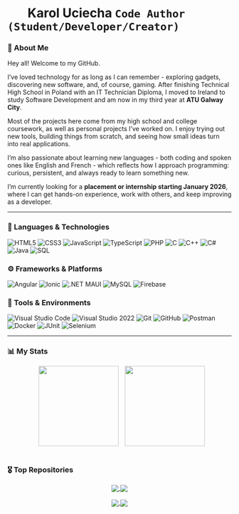 # <img src="https://upload.wikimedia.org/wikipedia/en/1/12/Flag_of_Poland.svg" height="16"/>  <img src="https://upload.wikimedia.org/wikipedia/commons/4/45/Flag_of_Ireland.svg" height="16"/> **Karol Uciecha** **`Code Author (Student/Developer/Creator)`**

### 👋 About Me  

Hey all! Welcome to my GitHub.  

I’ve loved technology for as long as I can remember - exploring gadgets, discovering new software, and, of course, gaming. After finishing Technical High School in Poland with an IT Technician Diploma, I moved to Ireland to study Software Development and am now in my third year at **ATU Galway City**.  

Most of the projects here come from my high school and college coursework, as well as personal projects I’ve worked on. I enjoy trying out new tools, building things from scratch, and seeing how small ideas turn into real applications.  

I’m also passionate about learning new languages - both coding and spoken ones like English and French - which reflects how I approach programming: curious, persistent, and always ready to learn something new.  

I’m currently looking for a **placement or internship starting January 2026**, where I can get hands-on experience, work with others, and keep improving as a developer.

---
### 🧩 Languages & Technologies  
![HTML5](https://img.shields.io/badge/HTML5-E34F26?logo=html5&logoColor=white)
![CSS3](https://img.shields.io/badge/CSS3-1572B6?logo=css3&logoColor=white)
![JavaScript](https://img.shields.io/badge/JavaScript-F7DF1E?logo=javascript&logoColor=black)
![TypeScript](https://img.shields.io/badge/TypeScript-3178C6?logo=typescript&logoColor=white)
![PHP](https://img.shields.io/badge/PHP-777BB4?logo=php&logoColor=white)
![C](https://img.shields.io/badge/C-A8B9CC?logo=c&logoColor=white)
![C++](https://img.shields.io/badge/C++-00599C?logo=cplusplus&logoColor=white)
![C#](https://img.shields.io/badge/C%23-239120?logo=csharp&logoColor=white)
![Java](https://img.shields.io/badge/Java-007396?logo=java&logoColor=white)
![SQL](https://img.shields.io/badge/SQL-336791?logo=postgresql&logoColor=white)

### ⚙️ Frameworks & Platforms  
![Angular](https://img.shields.io/badge/Angular-DD0031?logo=angular&logoColor=white)
![Ionic](https://img.shields.io/badge/Ionic-3880FF?logo=ionic&logoColor=white)
![.NET MAUI](https://img.shields.io/badge/.NET%20MAUI-512BD4?logo=dotnet&logoColor=white)
![MySQL](https://img.shields.io/badge/MySQL-4479A1?logo=mysql&logoColor=white)
![Firebase](https://img.shields.io/badge/Firebase-FFCA28?logo=firebase&logoColor=black)

### 🧰 Tools & Environments  
![Visual Studio Code](https://img.shields.io/badge/VS%20Code-007ACC?logo=visualstudiocode&logoColor=white)
![Visual Studio 2022](https://img.shields.io/badge/Visual%20Studio-5C2D91?logo=visualstudio&logoColor=white)
![Git](https://img.shields.io/badge/Git-F05032?logo=git&logoColor=white)
![GitHub](https://img.shields.io/badge/GitHub-181717?logo=github&logoColor=white)
![Postman](https://img.shields.io/badge/Postman-FF6C37?logo=postman&logoColor=white)
![Docker](https://img.shields.io/badge/Docker-2496ED?logo=docker&logoColor=white)
![JUnit](https://img.shields.io/badge/JUnit-25A162?logo=junit5&logoColor=white)
![Selenium](https://img.shields.io/badge/Selenium-43B02A?logo=selenium&logoColor=white)

---

### 📊 My Stats

<p align="center">
  <img height="180em" src="https://github-readme-stats.vercel.app/api?username=karoluciecha&show_icons=true&rank_icon=github&theme=neon" hspace="10" />
  <img height="180em" src="https://github-readme-stats.vercel.app/api/top-langs/?username=karoluciecha&layout=compact&theme=neon" />
</p>

#

### 🎖️ Top Repositories

<p align="center">
      <a href="https://github.com/karoluciecha/java-college-coursework">
      <img align="center" src="https://github-readme-stats.vercel.app/api/pin/?username=karoluciecha&repo=java-college-coursework&theme=neon" />
   </a>
   <a href="https://github.com/karoluciecha/dotnet-maui-college-coursework">
      <img align="center" src="https://github-readme-stats.vercel.app/api/pin/?username=karoluciecha&repo=dotnet-maui-college-coursework&theme=neon" />
   </a>
</p>

<p align="center">
   <a href="https://github.com/karoluciecha/cpp-highschool-coursework">
      <img align="center" src="https://github-readme-stats.vercel.app/api/pin/?username=karoluciecha&repo=cpp-highschool-coursework&theme=neon" />
   </a>
   <a href="https://github.com/karoluciecha/web-highschool-coursework">
      <img align="center" src="https://github-readme-stats.vercel.app/api/pin/?username=karoluciecha&repo=web-highschool-coursework&theme=neon" />
   </a>
</p>
